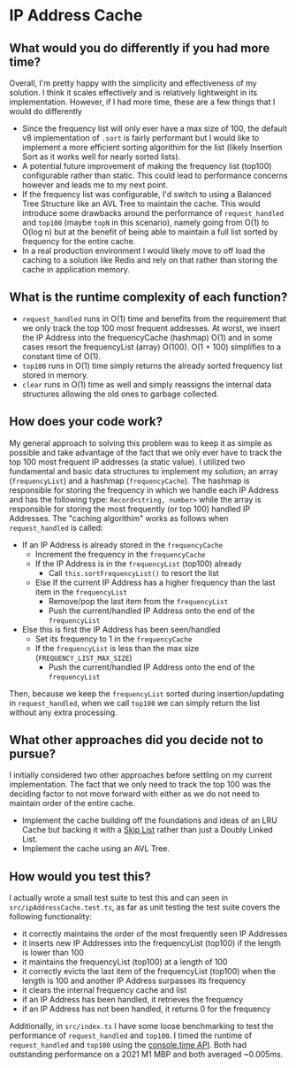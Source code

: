 # IP Address Cache

## What would you do differently if you had more time?

Overall, I'm pretty happy with the simplicity and effectiveness of my solution.
I think it scales effectively and is relatively lightweight in its implementation.
However, if I had more time, these are a few things that I would do differently

- Since the frequency list will only ever have a max size of 100, the default v8 implementation of `.sort` is fairly performant but I would like to implement a more efficient sorting algorithim for the list (likely Insertion Sort as it works well for nearly sorted lists).
- A potential future improvement of making the frequency list (top100) configurable rather than static. This could lead to performance concerns however and leads me to my next point.
- If the frequency list was configurable, I'd switch to using a Balanced Tree Structure like an AVL Tree to maintain the cache. This would introduce some drawbacks around the performance of `request_handled` and `top100` (maybe `topN` in this scenario), namely going from O(1) to O(log n) but at the benefit of being able to maintain a full list sorted by frequency for the entire cache.
- In a real production environment I would likely move to off load the caching to a solution like Redis and rely on that rather than storing the cache in application memory.

## What is the runtime complexity of each function?

- `request_handled` runs in O(1) time and benefits from the requirement that we only track the top 100 most frequent addresses. At worst, we insert the IP Address into the frequencyCache (hashmap) O(1) and in some cases resort the frequencyList (array) O(100). O(1 + 100) simplifies to a constant time of O(1).
- `top100` runs in O(1) time simply returns the already sorted frequency list stored in memory.
- `clear` runs in O(1) time as well and simply reassigns the internal data structures allowing the old ones to garbage collected.

## How does your code work?

My general approach to solving this problem was to keep it as simple as possible and take advantage of the fact that we only ever have to track the top 100 most frequent IP addresses (a static value). I utilized two fundamental and basic data structures to implement my solution; an array (`frequencyList`) and a hashmap (`frequencyCache`). The hashmap is responsible for storing the frequency in which we handle each IP Address and has the following type: `Record<string, number>` while the array is responsible for storing the most frequently (or top 100) handled IP Addresses. The "caching algorithim" works as follows when `request_handled` is called:

- If an IP Address is already stored in the `frequencyCache`
  - Increment the frequency in the `frequencyCache`
  - If the IP Address is in the `frequencyList` (top100) already
    - Call `this.sortFrequencyList()` to resort the list
  - Else If the current IP Address has a higher frequency than the last item in the `frequencyList`
    - Remove/pop the last item from the `frequencyList`
    - Push the current/handled IP Address onto the end of the `frequencyList`
- Else this is first the IP Address has been seen/handled
  - Set its frequency to 1 in the `frequencyCache`
  - If the `frequencyList` is less than the max size (`FREQUENCY_LIST_MAX_SIZE`)
    - Push the current/handled IP Address onto the end of the `frequencyList`

Then, because we keep the `frequencyList` sorted during insertion/updating in `request_handled`, when we call `top100` we can simply return the list without any extra processing.

## What other approaches did you decide not to pursue?

I initially considered two other approaches before settling on my current implementation. The fact that we only need to track the top 100 was the deciding factor to not move forward with either as we do not need to maintain order of the entire cache.

- Implement the cache building off the foundations and ideas of an LRU Cache but backing it with a [Skip List](https://brilliant.org/wiki/skip-lists/) rather than just a Doubly Linked List.
- Implement the cache using an AVL Tree.

## How would you test this?

I actually wrote a small test suite to test this and can seen in `src/ipAddressCache.test.ts`, as far as unit testing the test suite covers the following functionality:

- it correctly maintains the order of the most frequently seen IP Addresses
- it inserts new IP Addresses into the frequencyList (top100) if the length is lower than 100
- it maintains the frequencyList (top100) at a length of 100
- it correctly evicts the last item of the frequencyList (top100) when the length is 100 and another IP Address surpasses its frequency
- it clears the internal frequency cache and list
- if an IP Address has been handled, it retrieves the frequency
- if an IP Address has not been handled, it returns 0 for the frequency

Additionally, in `src/index.ts` I have some loose benchmarking to test the performance of `request_handled` and `top100`. I timed the runtime of `request_handled` and `top100` using the [console.time API](https://developer.mozilla.org/en-US/docs/Web/API/console/time). Both had outstanding performance on a 2021 M1 MBP and both averaged ~0.005ms.
